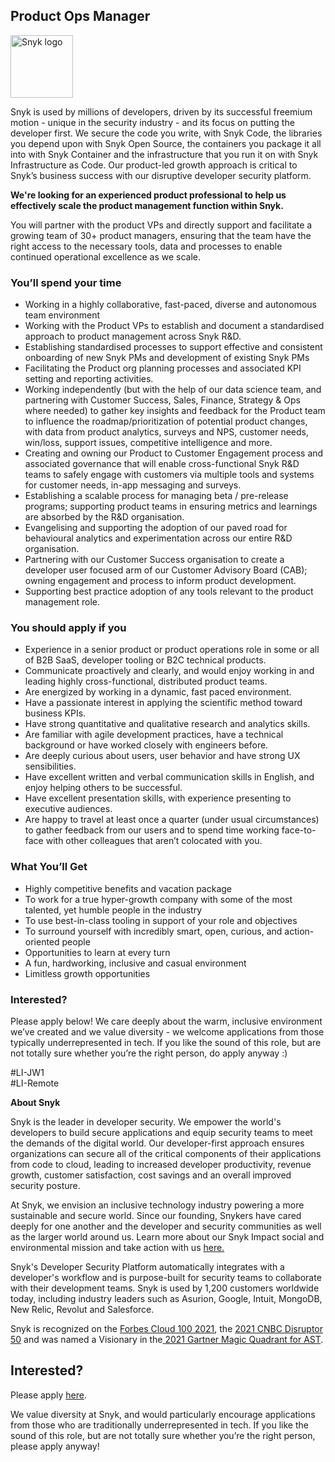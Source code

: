 Product Ops Manager
---

<img src="https://res.cloudinary.com/snyk/image/upload/v1537345894/press-kit/brand/logo-black.png" width="100" alt="Snyk logo" />

<p><span style="font-weight: 400;">Snyk is used by millions of developers, driven by its successful freemium motion - unique in the security industry - and its focus on putting the developer first. We secure the code you write, with Snyk Code, the libraries you depend upon with Snyk Open Source, the containers you package it all into with Snyk Container and the infrastructure that you run it on with Snyk Infrastructure as Code. Our product-led growth approach is critical to Snyk’s business success with our disruptive developer security platform.&nbsp;</span></p>
<p><strong>We're looking for an experienced product professional to help us effectively scale the product management function within Snyk.</strong></p>
<p><span style="font-weight: 400;">You will partner with the product VPs and directly support and facilitate a growing team of 30+ product managers, ensuring that the team have the right access to the necessary tools, data and processes to enable continued operational excellence as we scale.</span></p>
<h3><strong>You’ll spend your time</strong></h3>
<ul>
<li style="font-weight: 400;"><span style="font-weight: 400;">Working in a highly collaborative, fast-paced, diverse and autonomous team environment</span></li>
<li style="font-weight: 400;"><span style="font-weight: 400;">Working with the Product VPs to establish and document a standardised approach to product management across Snyk R&amp;D.</span></li>
<li style="font-weight: 400;"><span style="font-weight: 400;">Establishing standardised processes to support effective and consistent onboarding of new Snyk PMs and development of existing Snyk PMs</span></li>
<li style="font-weight: 400;"><span style="font-weight: 400;">Facilitating the Product org planning processes and associated KPI setting and reporting activities.</span></li>
<li style="font-weight: 400;"><span style="font-weight: 400;">Working independently (but with the help of our data science team, and partnering with Customer Success, Sales, Finance, Strategy &amp; Ops where needed) to gather key insights and feedback for the Product team to influence the roadmap/prioritization of potential product changes, with data from product analytics, surveys and NPS, customer needs, win/loss, support issues, competitive intelligence and more.</span></li>
<li style="font-weight: 400;"><span style="font-weight: 400;">Creating and owning our Product to Customer Engagement process and associated governance that will enable cross-functional Snyk R&amp;D teams to safely engage with customers via multiple tools and systems for customer needs, in-app messaging and surveys.</span></li>
<li style="font-weight: 400;"><span style="font-weight: 400;">Establishing a scalable process for managing beta / pre-release programs; supporting product teams in ensuring metrics and learnings are absorbed by the R&amp;D organisation.</span></li>
<li style="font-weight: 400;"><span style="font-weight: 400;">Evangelising and supporting the adoption of our paved road for behavioural analytics and experimentation across our entire R&amp;D organisation.</span></li>
<li style="font-weight: 400;"><span style="font-weight: 400;">Partnering with our Customer Success organisation to create a developer user focused arm of our Customer Advisory Board (CAB); owning engagement and process to inform product development.</span></li>
<li style="font-weight: 400;"><span style="font-weight: 400;">Supporting best practice adoption of any tools relevant to the product management role.</span></li>
</ul>
<h3><strong>You should apply if you</strong></h3>
<ul>
<li style="font-weight: 400;"><span style="font-weight: 400;">Experience in a senior product or product operations role in some or all of B2B SaaS, developer tooling or B2C technical products.</span></li>
<li style="font-weight: 400;"><span style="font-weight: 400;">Communicate proactively and clearly, and would enjoy working in and leading highly cross-functional, distributed product teams.</span></li>
<li style="font-weight: 400;"><span style="font-weight: 400;">Are energized by working in a dynamic, fast paced environment.</span></li>
<li style="font-weight: 400;"><span style="font-weight: 400;">Have a passionate interest in applying the scientific method toward business KPIs.</span></li>
<li style="font-weight: 400;"><span style="font-weight: 400;">Have strong quantitative and qualitative research and analytics skills.</span></li>
<li style="font-weight: 400;"><span style="font-weight: 400;">Are familiar with agile development practices, have a technical background or have worked closely with engineers before.</span></li>
<li style="font-weight: 400;"><span style="font-weight: 400;">Are deeply curious about users, user behavior and have strong UX sensibilities.</span></li>
<li style="font-weight: 400;"><span style="font-weight: 400;">Have excellent written and verbal communication skills in English, and enjoy helping others to be successful.</span></li>
<li style="font-weight: 400;"><span style="font-weight: 400;">Have excellent presentation skills, with experience presenting to executive audiences.</span></li>
<li style="font-weight: 400;"><span style="font-weight: 400;">Are happy to travel at least once a quarter (under usual circumstances) to gather feedback from our users and to spend time working face-to-face with other colleagues that aren’t colocated with you.</span></li>
</ul>
<h3><strong>What You’ll Get</strong></h3>
<ul>
<li style="font-weight: 400;"><span style="font-weight: 400;">Highly competitive benefits and vacation package</span></li>
<li style="font-weight: 400;"><span style="font-weight: 400;">To work for a true hyper-growth company with some of the most talented, yet humble people in the industry</span></li>
<li style="font-weight: 400;"><span style="font-weight: 400;">To use best-in-class tooling in support of your role and objectives</span></li>
<li style="font-weight: 400;"><span style="font-weight: 400;">To surround yourself with incredibly smart, open, curious, and action-oriented people</span></li>
<li style="font-weight: 400;"><span style="font-weight: 400;">Opportunities to learn at every turn</span></li>
<li style="font-weight: 400;"><span style="font-weight: 400;">A fun, hardworking, inclusive and casual environment</span></li>
<li style="font-weight: 400;"><span style="font-weight: 400;">Limitless growth opportunities</span></li>
</ul>
<h3><strong>Interested?</strong></h3>
<p><span style="font-weight: 400;">Please apply below! We care deeply about the warm, inclusive environment we’ve created and we value diversity - we welcome applications from those typically underrepresented in tech. If you like the sound of this role, but are not totally sure whether you’re the right person, do apply anyway :)</span></p>
<p><span style="font-weight: 400;">#LI-JW1<br>#LI-Remote</span></p><div class="content-conclusion"><p><strong>About Snyk</strong></p>
<p><span style="font-weight: 400;">Snyk is the leader in developer security. We empower the world's developers to build secure applications and equip security teams to meet the demands of the digital world. Our developer-first approach ensures organizations can secure all of the critical components of their applications from code to cloud, leading to increased developer productivity, revenue growth, customer satisfaction, cost savings and an overall improved security posture.&nbsp;</span></p>
<p><span style="font-weight: 400;">At Snyk, we envision an inclusive technology industry powering a more sustainable and secure world.</span> <span style="font-weight: 400;">Since our founding, Snykers have cared deeply for one another and the developer and security communities as well as the larger world around us. Learn more about our Snyk Impact social and environmental mission and take action with us </span><a href="https://snyk.io/about/snyk-impact/"><span style="font-weight: 400;">here.</span></a></p>
<p><span style="font-weight: 400;">Snyk's Developer Security Platform automatically integrates with a developer's workflow and is purpose-built for security teams to collaborate with their development teams. Snyk is used by 1,200 customers worldwide today, including industry leaders such as Asurion, Google, Intuit, MongoDB, New Relic, Revolut and Salesforce.</span></p>
<p><span style="font-weight: 400;">Snyk is recognized on the </span><a href="https://www.forbes.com/cloud100/#6f24b5ba5f94"><span style="font-weight: 400;">Forbes Cloud 100 2021</span></a><span style="font-weight: 400;">, the </span><a href="https://www.cnbc.com/2021/05/25/these-are-the-2021-cnbc-disruptor-50-companies.html"><span style="font-weight: 400;">2021 CNBC Disruptor 50</span></a><span style="font-weight: 400;"> and was named a Visionary in the</span><a href="https://snyk.io/blog/snyk-visionary-2021-gartner-magic-quadrant-for-ast/"><span style="font-weight: 400;"> 2021 Gartner Magic Quadrant for AST</span></a><span style="font-weight: 400;">.</span></p></div>

Interested?
---

Please apply [here](https://boards.greenhouse.io/snyk/jobs/5908841002#app).

We value diversity at Snyk, and would particularly encourage applications from those who are traditionally underrepresented in tech.
If you like the sound of this role, but are not totally sure whether you’re the right person, please apply anyway!
